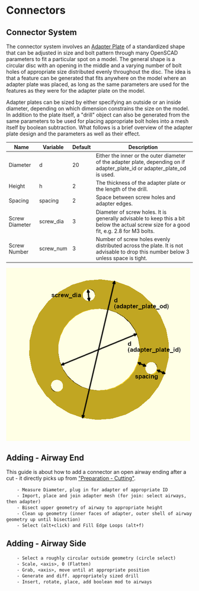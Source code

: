 # Connectors

## Connector System

The connector system involves an [Adapter Plate](adapter_plate.scad) of a standardized shape that can be adjusted in size and bolt pattern through many OpenSCAD parameters to fit a particular spot on a model. The general shape is a circular disc with an opening in the middle and a varying number of bolt holes of appropriate size distributed evenly throughout the disc. The idea is that a feature can be generated that fits anywhere on the model where an adapter plate was placed, as long as the same parameters are used for the features as they were for the adapter plate on the model.

Adapter plates can be sized by either specifying an outside or an inside diameter, depending on which dimension constrains the size on the model. In addition to the plate itself, a "drill" object can also be generated from the same parameters to be used for placing appropriate bolt holes into a mesh itself by boolean subtraction. What follows is a brief overview of the adapter plate design and the parameters as well as their effect.

| Name           | Variable  | Default | Description                                                                                                                              |
|----------------|-----------|---------|------------------------------------------------------------------------------------------------------------------------------------------|
| Diameter       | d         | 20      | Either the inner or the outer diameter of the adapter plate, depending on if adapter_plate_id or adapter_plate_od is used.               |
| Height         | h         | 2       | The thickness of the adapter plate or the length of the drill.                                                                           |
| Spacing        | spacing   | 2       | Space between screw holes and adapter edges.                                                                                             |
| Screw Diameter | screw_dia | 3       | Diameter of screw holes. It is generally advisable to keep this a bit below the actual screw size for a good fit, e.g. 2.8 for M3 bolts. |
| Screw Number   | screw_num | 3       | Number of screw holes evenly distributed across the plate. It is not advisable to drop this number below 3 unless space is tight.        |

![Adapter Plate](img/default_adapter.png)

## Adding - Airway End

This guide is about how to add a connector an open airway ending after a cut - it directly picks up from ["Preparation - Cutting"](../preparation/#cutting).

        - Measure Diameter, plug in for adapter of appropriate ID
        - Import, place and join adapter mesh (for join: select airways, then adapter)
        - Bisect upper geometry of airway to appropriate height
        - Clean up geometry (inner faces of adapter, outer shell of airway geometry up until bisection)
        - Select (alt+click) and Fill Edge Loops (alt+f)

## Adding - Airway Side

        - Select a roughly circular outside geometry (circle select)
        - Scale, <axis>, 0 (Flatten)
        - Grab, <axis>, move until at appropriate position
        - Generate and diff. appropriately sized drill
        - Insert, rotate, place, add boolean mod to airways